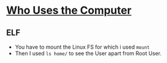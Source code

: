 # <a target="_blank" href='http://143.110.250.188/challenges#Who%20uses%20the%20computer?-2'>Who Uses the Computer</a>
## ELF
<ul>
  <li>
    You have to mount the Linux FS for which i used <code>mount</code> 
  </li>
  <li>
    Then I used <code>ls home/</code> to see the User apart from Root User.
  </li>
</ul>
